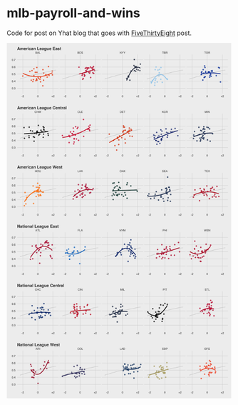 # mlb-payroll-and-wins

Code for post on Yhat blog that goes with [FiveThirtyEight](http://fivethirtyeight.com/features/dont-be-fooled-by-baseballs-small-budget-success-stories/) post.

![](./MLB.png)
